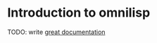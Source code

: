 # Introduction to omnilisp

TODO: write [great documentation](http://jacobian.org/writing/what-to-write/)
